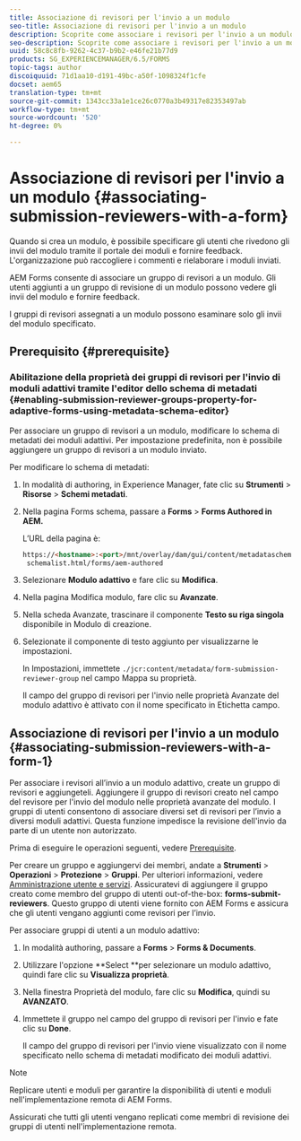 ```yaml
---
title: Associazione di revisori per l'invio a un modulo
seo-title: Associazione di revisori per l'invio a un modulo
description: Scoprite come associare i revisori per l'invio a un modulo in  AEM Forms. I revisori associati rivedono un modulo inviato tramite il portale dei moduli.
seo-description: Scoprite come associare i revisori per l'invio a un modulo in  AEM Forms. I revisori associati rivedono un modulo inviato tramite il portale dei moduli.
uuid: 58c8c8fb-9262-4c37-b9b2-e46fe21b77d9
products: SG_EXPERIENCEMANAGER/6.5/FORMS
topic-tags: author
discoiquuid: 71d1aa10-d191-49bc-a50f-1098324f1cfe
docset: aem65
translation-type: tm+mt
source-git-commit: 1343cc33a1e1ce26c0770a3b49317e82353497ab
workflow-type: tm+mt
source-wordcount: '520'
ht-degree: 0%

---
```



# Associazione di revisori per l&#39;invio a un modulo {#associating-submission-reviewers-with-a-form}

Quando si crea un modulo, è possibile specificare gli utenti che rivedono gli invii del modulo tramite il portale dei moduli e fornire feedback. L&#39;organizzazione può raccogliere i commenti e rielaborare i moduli inviati.

 AEM Forms consente di associare un gruppo di revisori a un modulo. Gli utenti aggiunti a un gruppo di revisione di un modulo possono vedere gli invii del modulo e fornire feedback.

I gruppi di revisori assegnati a un modulo possono esaminare solo gli invii del modulo specificato.

## Prerequisito {#prerequisite}

### Abilitazione della proprietà dei gruppi di revisori per l&#39;invio di moduli adattivi tramite l&#39;editor dello schema di metadati {#enabling-submission-reviewer-groups-property-for-adaptive-forms-using-metadata-schema-editor}

Per associare un gruppo di revisori a un modulo, modificare lo schema di metadati dei moduli adattivi. Per impostazione predefinita, non è possibile aggiungere un gruppo di revisori a un modulo inviato.

Per modificare lo schema di metadati:

1. In modalità di authoring, in  Experience Manager, fate clic su **Strumenti** > **Risorse** > **Schemi metadati**.
1. Nella pagina Forms schema, passare a **Forms** > **Forms Authored in AEM.**

   L’URL della pagina è:

   ```html
   https://<hostname>:<port>/mnt/overlay/dam/gui/content/metadataschemaeditor/
    schemalist.html/forms/aem-authored
   ```

1. Selezionare **Modulo adattivo** e fare clic su **Modifica**.
1. Nella pagina Modifica modulo, fare clic su **Avanzate**.
1. Nella scheda Avanzate, trascinare il componente **Testo su riga singola** disponibile in Modulo di creazione.
1. Selezionate il componente di testo aggiunto per visualizzarne le impostazioni.

   In Impostazioni, immettete `./jcr:content/metadata/form-submission-reviewer-group` nel campo Mappa su proprietà.

   Il campo del gruppo di revisori per l&#39;invio nelle proprietà Avanzate del modulo adattivo è attivato con il nome specificato in Etichetta campo.

## Associazione di revisori per l&#39;invio a un modulo {#associating-submission-reviewers-with-a-form-1}

Per associare i revisori all’invio a un modulo adattivo, create un gruppo di revisori e aggiungeteli. Aggiungere il gruppo di revisori creato nel campo del revisore per l&#39;invio del modulo nelle proprietà avanzate del modulo.
I gruppi di utenti consentono di associare diversi set di revisori per l’invio a diversi moduli adattivi. Questa funzione impedisce la revisione dell&#39;invio da parte di un utente non autorizzato.

Prima di eseguire le operazioni seguenti, vedere [Prerequisite](../../forms/using/adding-reviewers-form.md#prerequisite).

Per creare un gruppo e aggiungervi dei membri, andate a **Strumenti** > **Operazioni** > **Protezione** > **Gruppi**.
Per ulteriori informazioni, vedere [Amministrazione utente e servizi](/help/sites-administering/security.md).
Assicuratevi di aggiungere il gruppo creato come membro del gruppo di utenti out-of-the-box: **forms-submit-reviewers**. Questo gruppo di utenti viene fornito con  AEM Forms e assicura che gli utenti vengano aggiunti come revisori per l’invio.

Per associare gruppi di utenti a un modulo adattivo:

1. In modalità authoring, passare a **Forms** > **Forms &amp; Documents**.
1. Utilizzare l&#39;opzione **Select **per selezionare un modulo adattivo, quindi fare clic su **Visualizza proprietà**.
1. Nella finestra Proprietà del modulo, fare clic su **Modifica**, quindi su **AVANZATO**.
1. Immettete il gruppo nel campo del gruppo di revisori per l&#39;invio e fate clic su **Done**.

   Il campo del gruppo di revisori per l&#39;invio viene visualizzato con il nome specificato nello schema di metadati modificato dei moduli adattivi.

>[!NOTE]
>
>Replicare utenti e moduli per garantire la disponibilità di utenti e moduli nell&#39;implementazione remota di  AEM Forms.
>
>Assicurati che tutti gli utenti vengano replicati come membri di revisione dei gruppi di utenti nell&#39;implementazione remota.

